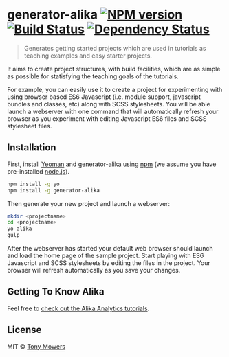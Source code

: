 # generator-alika [![NPM version][npm-image]][npm-url] [![Build Status][travis-image]][travis-url] [![Dependency Status][daviddm-image]][daviddm-url]
> Generates getting started projects which are used in tutorials as teaching examples and easy starter projects. 

It aims to create project structures, with build facilities, which are as simple as possible for statisfying the teaching goals of the tutorials. 

For example, you can easily use it to create a project for experimenting with using browser based ES6 Javascript (i.e. module support, javascript bundles and classes, etc) along with SCSS stylesheets. You will be able launch a webserver with one command that will automatically refresh your browser as you experiment with editing Javascript ES6 files and SCSS stylesheet files.  

## Installation

First, install [Yeoman](http://yeoman.io) and generator-alika using [npm](https://www.npmjs.com/) (we assume you have pre-installed [node.js](https://nodejs.org/)).

```bash
npm install -g yo
npm install -g generator-alika
```

Then generate your new project and launch a webserver:

```bash
mkdir <projectname>
cd <projectname>
yo alika
gulp
```

After the webserver has started your default web browser should launch and load the home page of the sample project. Start playing with ES6 Javascript and SCSS stylesheets by editing the files in the project. Your browser will refresh automatically as you save your changes.

## Getting To Know Alika

 Feel free to [check out the Alika Analytics tutorials](http://www.alika.ch/tutorials).

## License

MIT © [Tony Mowers](http://www.alika.ch/people/tony-mowers)


[npm-image]: https://badge.fury.io/js/generator-alika.svg
[npm-url]: https://npmjs.org/package/generator-alika
[travis-image]: https://travis-ci.org/tony-mowers/generator-alika.svg?branch=master
[travis-url]: https://travis-ci.org/tony-mowers/generator-alika
[daviddm-image]: https://david-dm.org/tony-mowers/generator-alika.svg?theme=shields.io
[daviddm-url]: https://david-dm.org/tony-mowers/generator-alika
